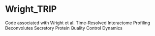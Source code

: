 # Wright_TRIP
Code associated with Wright et al. Time-Resolved Interactome Profiling Deconvolutes Secretory Protein Quality Control Dynamics
